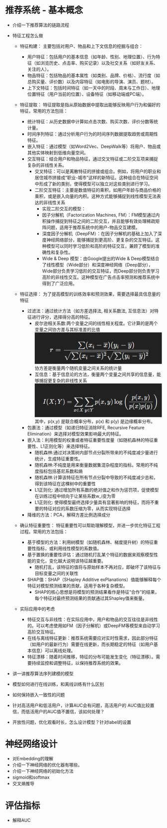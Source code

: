 # 推荐系统 - 基本概念
- 介绍一下推荐算法的链路流程
- 特征工程怎么做
  - 特征构建： 主要包括对用户、物品和上下文信息的挖掘与组合：
    - 用户特征：包括用户的基本信息（如年龄、性别、地理位置）、行为特征（如浏览历史、点击率、购买记录）以及社交关系（如好友关系、关注的人）。
    - 物品特征：包括物品的基本属性（如类别、品牌、价格）、流行度（如总购买量、评价数）以及内容特征（如电影的导演、演员、题材）。
    - 上下文特征：包括时间特征（如一天中的时段、周末与工作日）、地理位置特征（用户当前的位置）、设备特征（如移动端或PC端）。
      
  - 特征提取： 特征提取是指从原始数据中提取出能够反映用户行为和偏好的特征，常用的方法包括：
    - 统计特征：从历史数据中计算如点击次数、购买次数、评价分数等统计量。
    - 时间序列特征：通过分析用户行为的时间序列数据提取趋势或周期性特征。
    - 嵌入特征：通过模型（如Word2Vec、DeepWalk等）将用户、物品或其他实体映射到低维向量空间。
    - 交互特征：结合用户和物品特征，通过交叉特征或二阶交互项来捕捉复杂的非线性关系。
      - 交叉特征：可以是离散特征的拼接或组合。例如，将用户的职业和居住城市拼接成“职业-城市”这样的新特征。这种组合在特征空间中形成了新的类别，使得模型可以独立对这些类别进行学习。
      - 二阶交互特征：主要是数值特征的乘积，如用户年龄与商品价格的乘积，或是嵌入向量的内积。这种方式能够捕捉到线性模型无法表达的非线性关系
        -  实现二阶交互的模型： 
          - 因子分解机（Factorization Machines, FM）：FM模型通过内积操作捕捉到特征之间的二阶交互，并且能够有效处理稀疏矩阵问题，适用于推荐系统中的用户-物品交互建模。
          - 深度因子分解机（DeepFM）：在因子分解机的基础上加入了深度神经网络部分，能够捕捉到更高阶、更复杂的交互特征。这种模型可以同时学习低阶和高阶的特征交互，兼顾了模型的准确性和复杂性。
          - Wide & Deep 模型：由Google提出的Wide & Deep模型结合了线性模型（Wide部分）和深度神经网络（Deep部分），Wide部分负责学习低阶的交互特征，而Deep部分则负责学习高阶的非线性交互。这种模型在广告点击率预测和推荐系统中得到了广泛应用。
      
  - 特征选择： 为了提高模型的训练效率和预测效果，需要选择最具信息量的特征
    - 过滤法：通过统计方法（如方差选择法, 相关系数法, 互信息法）对特征进行评分，选择得分高的特征。
      - 皮尔逊相关系数:两个变量之间的线性相关程度。它计算的是两个变量之间协方差与其标准差的比值![img.png](images/img.png)<br>协方差是衡量两个随机变量之间关系的统计量
      - 互信息：基于信息论的方法，衡量两个变量之间共享的信息量，能够捕捉更复杂的非线性关系![img.png](images/img2.png)<br>其中，p(x,y) 是联合概率分布，p(x) 和  p(y) 是边缘概率分布。
    - 包裹法：通过模型（如递归特征消除RFE, Recursive Feature Elimination）来选择对模型效果影响最大的特征。
    - 嵌入法：利用模型的权重或者特征重要性度量（如随机森林的特征重要性、L1正则化等）来选择特征。
      - 随机森林:通过对决策树内部节点分裂所带来的不纯度减少量进行统计，生成特征重要性。
      - 随机森林:不纯度是用来衡量数据集混杂程度的指标。常用的不纯度指标包括基尼系数和熵
      - 随机森林:计算该特征在所有节点分裂中导致的不纯度减少总和，得到该特征在这棵树中的重要性
      - L1正则化: 通过增加所有系数的绝对值之和作为惩罚项，促使模型在训练过程中倾向于让某些系数w_i变为零
      - L1正则化: 使得模型最终选择少量具有显著影响的特征，而将不重要的特征对应的系数压缩为零，从而实现特征选择
    - 降维的方法：PCA，解释方差比例选择成分
      
  - 确认特征重要性： 特征重要性可以帮助理解模型，并进一步优化特征工程过程。常用的方法包括：
    - 基于模型的方法：利用树模型（如随机森林、梯度提升树）的特征重要性指标，或利用线性模型的系数值。
    - 基于置换的重要性评估：通过随机打乱某个特征的数据来观察模型性能的变化，变化越大说明该特征越重要。
      - 随机打乱，该特征的值将与原始样本不再对应，即破坏了该特征与目标变量之间的关联性
    - SHAP值：SHAP（SHapley Additive exPlanations）值能够解释每个特征对模型预测结果的贡献，适用于各种复杂模型。
      - SHAP的核心思想是将模型的预测结果看作是特征“合作”的结果，每个特征对最终预测结果的贡献通过其Shapley值来衡量。
      
  - 实际应用中的考虑
    - 特征交互与非线性：在实际应用中，用户和物品的交互往往是非线性的。可以考虑使用如FM（因子分解机）或DeepFM等模型来自动学习高阶交互特征。
    - 在线与离线特征更新：推荐系统需要应对实时性需求，因此部分特征（如用户的最新行为）需要在线更新，而长期稳定的特征（如用户基本信息）可以离线处理。
    - 特征漂移：随着时间推移，特征的分布可能发生变化（特征漂移）。需要持续监控和调整特征，以保持推荐系统的效果。

- 讲一讲推荐算法序列建模的模型
- 模型如何进行在线训练，和离线训练有什么区别
- 如何保持嵌入一致性的问题
- 针对高活用户和低活用户，计算AUC会有问题，高活用户的 AUC值比较置信，而低活用户的AUC值不置信，该如何处理？
- 开放性问题，优化观看时长，怎么设计模型？针对label的设置

# 神经网络设计
- 对Embedding的理解
- 介绍一下神经网络的优化器有哪些。
- 介绍一下神经网络的初始化方法
- sigmoid和softmax
- 交叉熵推导

# 评估指标
- 解释AUC

